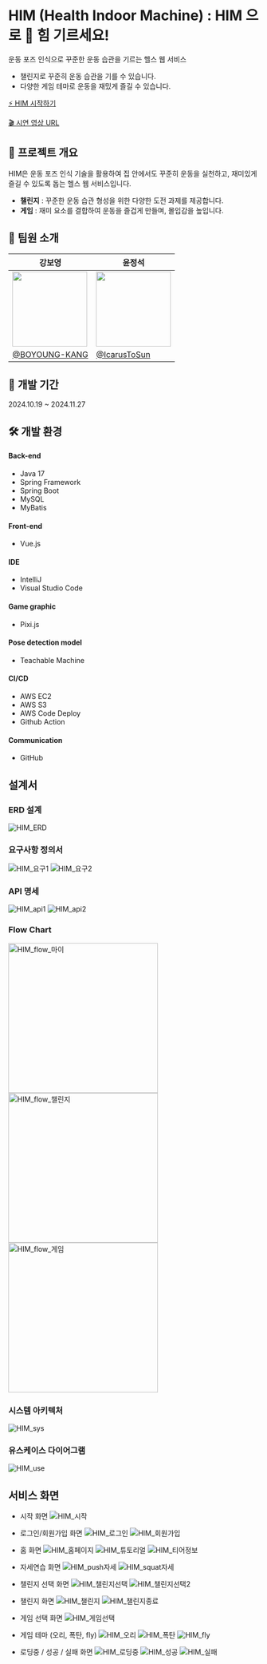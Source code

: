 # HIM (Health Indoor Machine) : HIM 으로 💪 힘 기르세요!
운동 포즈 인식으로 꾸준한 운동 습관을 기르는 헬스 웹 서비스
- 챌린지로 꾸준히 운동 습관을 기를 수 있습니다.
- 다양한 게임 테마로 운동을 재밌게 즐길 수 있습니다.

[⚡ HIM 시작하기](http://him-frontend-build.s3-website.ap-northeast-2.amazonaws.com/)

[🎬  시연 영상 URL](https://1drv.ms/v/s!Aq28gsbN9UsSjpZ-rQTwueVxM0vJaA?e=xHKsDD)
## 📜 프로젝트 개요
HIM은 운동 포즈 인식 기술을 활용하여 집 안에서도 꾸준히 운동을 실천하고, 재미있게 즐길 수 있도록 돕는 헬스 웹 서비스입니다.
- **챌린지** : 꾸준한 운동 습관 형성을 위한 다양한 도전 과제를 제공합니다.
- **게임** : 재미 요소를 결합하여 운동을 즐겁게 만들며, 몰입감을 높입니다.
## 🙋 팀원 소개
| 강보영                                                                                                                            | 윤정석                                            |
|--------------------------------------------------------------------------------------------------------------------------------|------------------------------------------------|
| <img src='https://avatars.githubusercontent.com/u/102157897?s=400&u=46e631a914c83f2907e95766ba8abe3bca72e699&v=4' width='150'> | <img src='https://avatars.githubusercontent.com/u/108466918?v=4' width='150'/>                               |
| [@BOYOUNG-KANG](https://github.com/BOYOUNG-KANG)                                                                                     | [@IcarusToSun](https://github.com/IcarusToSun) |

## 📅 개발 기간
2024.10.19 ~ 2024.11.27
## 🛠️ 개발 환경
#### Back-end
- Java 17
- Spring Framework
- Spring Boot
- MySQL
- MyBatis
#### Front-end
- Vue.js
#### IDE
- IntelliJ
- Visual Studio Code
#### Game graphic
- Pixi.js
#### Pose detection model
- Teachable Machine
#### CI/CD
- AWS EC2
- AWS S3
- AWS Code Deploy
- Github Action
#### Communication
- GitHub

## 설계서
### ERD 설계
![HIM_ERD](https://img.notionusercontent.com/s3/prod-files-secure%2F04bdd53f-d388-47e1-a42c-aaa9b65be2b3%2F226d42d0-9f21-4e62-b1df-3156f13d6c53%2F%E1%84%89%E1%85%B3%E1%84%8F%E1%85%B3%E1%84%85%E1%85%B5%E1%86%AB%E1%84%89%E1%85%A3%E1%86%BA_2024-11-24_%E1%84%8B%E1%85%A9%E1%84%92%E1%85%AE_5.15.21.png/size/w=1360?exp=1732696253&sig=sprIylQdX5hB49cjNA0bDYco_EZ5LFvulQrLcT6r1qE)
### 요구사항 정의서
![HIM_요구1](https://img.notionusercontent.com/s3/prod-files-secure%2F04bdd53f-d388-47e1-a42c-aaa9b65be2b3%2F5ff0bca9-be6e-4035-a9be-34b699144f3d%2F%E1%84%89%E1%85%B3%E1%84%8F%E1%85%B3%E1%84%85%E1%85%B5%E1%86%AB%E1%84%89%E1%85%A3%E1%86%BA_2024-11-26_%E1%84%8B%E1%85%A9%E1%84%92%E1%85%AE_5.19.15.png/size/w=1360?exp=1732696342&sig=1063qG4uuVIHpkQbuNPz6urLqc3bHABrTlEm6UH2prs)
![HIM_요구2](https://img.notionusercontent.com/s3/prod-files-secure%2F04bdd53f-d388-47e1-a42c-aaa9b65be2b3%2Fd0a03841-f1ed-4970-9294-bb8b29070184%2F%E1%84%89%E1%85%B3%E1%84%8F%E1%85%B3%E1%84%85%E1%85%B5%E1%86%AB%E1%84%89%E1%85%A3%E1%86%BA_2024-11-26_%E1%84%8B%E1%85%A9%E1%84%92%E1%85%AE_5.19.26.png/size/w=1360?exp=1732696384&sig=bzELYiy205i_Uv-8V9mlC8texiWyf6raeBtLvTL3K0k)
### API 명세

![HIM_api1](https://img.notionusercontent.com/s3/prod-files-secure%2F04bdd53f-d388-47e1-a42c-aaa9b65be2b3%2F1b3ac1b9-d37a-41d2-aba0-91370b72c76f%2F%E1%84%89%E1%85%B3%E1%84%8F%E1%85%B3%E1%84%85%E1%85%B5%E1%86%AB%E1%84%89%E1%85%A3%E1%86%BA_2024-11-26_%E1%84%8B%E1%85%A9%E1%84%92%E1%85%AE_6.57.08.png/size/w=1360?exp=1732702262&sig=r9AXck7hDPmmV7eZzZtoFf0G9b7NyXuB0PbpnC6SPRc)
![HIM_api2](https://img.notionusercontent.com/s3/prod-files-secure%2F04bdd53f-d388-47e1-a42c-aaa9b65be2b3%2Fd18b2e25-cfa1-4001-a85a-e8a91f911340%2F%E1%84%89%E1%85%B3%E1%84%8F%E1%85%B3%E1%84%85%E1%85%B5%E1%86%AB%E1%84%89%E1%85%A3%E1%86%BA_2024-11-26_%E1%84%8B%E1%85%A9%E1%84%92%E1%85%AE_6.57.47.png/size/w=1360?exp=1732702270&sig=lFQPb06im4hOOZoN5e2G_d8Ymze-CXaF4MXrfhozCfo)
### Flow Chart
<img src="https://img.notionusercontent.com/s3/prod-files-secure%2F04bdd53f-d388-47e1-a42c-aaa9b65be2b3%2Fcb488adf-1114-4023-99d2-3cc8a353834b%2F3.png/size/w=1170?exp=1732698539&sig=eF4ogc5xX1igwxuvJNy7ksyxObpaivtsZumj-eb2v5g" alt="HIM_flow_마이" width="300">
<img src="https://img.notionusercontent.com/s3/prod-files-secure%2F04bdd53f-d388-47e1-a42c-aaa9b65be2b3%2F064c39a2-06ba-49e5-88b0-95c43c24ae2e%2F%E1%84%89%E1%85%B3%E1%84%8F%E1%85%B3%E1%84%85%E1%85%B5%E1%86%AB%E1%84%89%E1%85%A3%E1%86%BA_2024-11-26_%E1%84%8B%E1%85%A9%E1%84%92%E1%85%AE_1.56.20.png/size/w=990?exp=1732698564&sig=qaQrwav-6-o8sGDIPvN0XcLwyjXsF144Pwi9eCW9hNc" alt="HIM_flow_챌린지" width="300">
<img src="https://img.notionusercontent.com/s3/prod-files-secure%2F04bdd53f-d388-47e1-a42c-aaa9b65be2b3%2F614df3db-739a-4285-8fe2-0fad8fd85965%2F%E1%84%89%E1%85%B3%E1%84%8F%E1%85%B3%E1%84%85%E1%85%B5%E1%86%AB%E1%84%89%E1%85%A3%E1%86%BA_2024-11-26_%E1%84%8B%E1%85%A9%E1%84%92%E1%85%AE_1.54.23.png/size/w=1150?exp=1732698562&sig=o1N_bhNWiLWRluFQYJF93CxHh9Z9HY3bf6k9KZ-oC_w" alt="HIM_flow_게임" width="300">

### 시스템 아키텍처
![HIM_sys](https://img.notionusercontent.com/s3/prod-files-secure%2F04bdd53f-d388-47e1-a42c-aaa9b65be2b3%2Fd40cb0ce-bf27-4b3c-9671-6ce2f2115cbe%2Fimage.png/size/w=1360?exp=1732698514&sig=RB1As35U_X-AwTSuVoi1-sNiI43W7MtVyzTG_c8JY30)

### 유스케이스 다이어그램
![HIM_use](https://img.notionusercontent.com/s3/prod-files-secure%2F04bdd53f-d388-47e1-a42c-aaa9b65be2b3%2F4740804f-769c-4c8a-b348-df750a50b09d%2Fhim_usecase.drawio_(1).png/size/w=1280?exp=1732696529&sig=-S9tK_3_DeFP_Hdo49VuI3e53Hcbx_srYZ5LyFRdf8o)

## 서비스 화면
- 시작 화면
![HIM_시작](https://img.notionusercontent.com/s3/prod-files-secure%2F04bdd53f-d388-47e1-a42c-aaa9b65be2b3%2F06231a2a-3ed5-4a02-bed1-93155e11a17c%2F%E1%84%89%E1%85%B3%E1%84%8F%E1%85%B3%E1%84%85%E1%85%B5%E1%86%AB%E1%84%89%E1%85%A3%E1%86%BA_2024-11-26_%E1%84%8B%E1%85%A9%E1%84%92%E1%85%AE_5.40.10.png/size/w=1360?exp=1732697973&sig=ILckHIITABIJN1N1tASMxUMmY6sGWzDuDrVfw8oCPyQ)
- 로그인/회원가입 화면
![HIM_로그인](https://img.notionusercontent.com/s3/prod-files-secure%2F04bdd53f-d388-47e1-a42c-aaa9b65be2b3%2F8e25caec-27e6-4af6-8f31-89ca1251b6a4%2F%E1%84%89%E1%85%B3%E1%84%8F%E1%85%B3%E1%84%85%E1%85%B5%E1%86%AB%E1%84%89%E1%85%A3%E1%86%BA_2024-11-26_%E1%84%8B%E1%85%A9%E1%84%92%E1%85%AE_5.40.28.png/size/w=1360?exp=1732697982&sig=LsLvEFAfnuxK_wTDMcZY_PPQrCz_LxUgRacfVy4ZYIs)
![HIM_회원가입](https://img.notionusercontent.com/s3/prod-files-secure%2F04bdd53f-d388-47e1-a42c-aaa9b65be2b3%2Ffebf6eae-fea9-4396-837d-b3f66aa2b6d3%2F%E1%84%89%E1%85%B3%E1%84%8F%E1%85%B3%E1%84%85%E1%85%B5%E1%86%AB%E1%84%89%E1%85%A3%E1%86%BA_2024-11-26_%E1%84%8B%E1%85%A9%E1%84%92%E1%85%AE_5.40.57.png/size/w=1360?exp=1732697995&sig=yBuStWPqEsBzYCt2JNNCnhTkqY6_lsztbuoCcwyQucg)

- 홈 화면
![HIM_홈페이지](https://img.notionusercontent.com/s3/prod-files-secure%2F04bdd53f-d388-47e1-a42c-aaa9b65be2b3%2F2fd9da7c-7f77-4f5a-82ae-ccaf8039b9d3%2F%E1%84%89%E1%85%B3%E1%84%8F%E1%85%B3%E1%84%85%E1%85%B5%E1%86%AB%E1%84%89%E1%85%A3%E1%86%BA_2024-11-26_%E1%84%8B%E1%85%A9%E1%84%92%E1%85%AE_5.41.32.png/size/w=1360?exp=1732698136&sig=v0gWPizcAY6u5GqvVUwdLN0RSNs8Rcrla0YnF0SgiE0)
![HIM_튜토리얼](https://img.notionusercontent.com/s3/prod-files-secure%2F04bdd53f-d388-47e1-a42c-aaa9b65be2b3%2F1cd8c409-4f1d-40a2-b3b1-1585e6876279%2F%E1%84%89%E1%85%B3%E1%84%8F%E1%85%B3%E1%84%85%E1%85%B5%E1%86%AB%E1%84%89%E1%85%A3%E1%86%BA_2024-11-26_%E1%84%8B%E1%85%A9%E1%84%92%E1%85%AE_5.41.51.png/size/w=1360?exp=1732698144&sig=hPHGoxmjAMNCK1VF_4Iumnh2a5lEowDoQD2WpYKQV-w)
![HIM_티어정보](https://img.notionusercontent.com/s3/prod-files-secure%2F04bdd53f-d388-47e1-a42c-aaa9b65be2b3%2Fb3adf934-b566-4e0e-97e3-2551ae251fbf%2F%E1%84%89%E1%85%B3%E1%84%8F%E1%85%B3%E1%84%85%E1%85%B5%E1%86%AB%E1%84%89%E1%85%A3%E1%86%BA_2024-11-26_%E1%84%8B%E1%85%A9%E1%84%92%E1%85%AE_5.42.04.png/size/w=1360?exp=1732698153&sig=SaiwPhX_mmeBQLRnpg_7Ev0YtSOK9CX0IbXYYy3LZk4)
- 자세연습 화면
![HIM_push자세](https://img.notionusercontent.com/s3/prod-files-secure%2F04bdd53f-d388-47e1-a42c-aaa9b65be2b3%2F6c13bb64-0791-457b-b65f-7c21911f7ad0%2F%E1%84%89%E1%85%B3%E1%84%8F%E1%85%B3%E1%84%85%E1%85%B5%E1%86%AB%E1%84%89%E1%85%A3%E1%86%BA_2024-11-26_%E1%84%8B%E1%85%A9%E1%84%92%E1%85%AE_5.42.47.png/size/w=1360?exp=1732698227&sig=i7AElSAw9SeqlEKtif3qIeoVi2Cg-MpU-dqsbaz5Nkw)
![HIM_squat자세](https://img.notionusercontent.com/s3/prod-files-secure%2F04bdd53f-d388-47e1-a42c-aaa9b65be2b3%2F68ae9573-d052-43ec-9eb8-aed7629733f5%2F%E1%84%89%E1%85%B3%E1%84%8F%E1%85%B3%E1%84%85%E1%85%B5%E1%86%AB%E1%84%89%E1%85%A3%E1%86%BA_2024-11-26_%E1%84%8B%E1%85%A9%E1%84%92%E1%85%AE_5.43.24.png/size/w=1360?exp=1732698230&sig=5yEW7LQyVnhLopSjt6CScpYqYFdBbqNw89tdlbrE8Ic)
- 챌린지 선택 화면
![HIM_챌린지선택](https://img.notionusercontent.com/s3/prod-files-secure%2F04bdd53f-d388-47e1-a42c-aaa9b65be2b3%2Fe0d664d9-e28d-4962-a2e7-028b09f1a1d4%2F%E1%84%89%E1%85%B3%E1%84%8F%E1%85%B3%E1%84%85%E1%85%B5%E1%86%AB%E1%84%89%E1%85%A3%E1%86%BA_2024-11-26_%E1%84%8B%E1%85%A9%E1%84%92%E1%85%AE_5.44.00.png/size/w=1360?exp=1732698248&sig=nQBcsK-SYbmcVgue6O3nB_daSDDQ7lZ1IbU2QwPPsL8)
![HIM_챌린지선택2](https://img.notionusercontent.com/s3/prod-files-secure%2F04bdd53f-d388-47e1-a42c-aaa9b65be2b3%2F4c0762d5-41bd-4aec-a5f3-df1924efdb60%2F%E1%84%89%E1%85%B3%E1%84%8F%E1%85%B3%E1%84%85%E1%85%B5%E1%86%AB%E1%84%89%E1%85%A3%E1%86%BA_2024-11-26_%E1%84%8B%E1%85%A9%E1%84%92%E1%85%AE_5.44.32.png/size/w=1360?exp=1732698250&sig=rc5Fmyb9PXpqRfSWgAopP_6hfnQMorKNolxh1ZkbHu0)
- 챌린지 화면
![HIM_챌린지](https://img.notionusercontent.com/s3/prod-files-secure%2F04bdd53f-d388-47e1-a42c-aaa9b65be2b3%2F89438291-0a11-4464-8571-3e8287fd275a%2F%E1%84%89%E1%85%B3%E1%84%8F%E1%85%B3%E1%84%85%E1%85%B5%E1%86%AB%E1%84%89%E1%85%A3%E1%86%BA_2024-11-26_%E1%84%8B%E1%85%A9%E1%84%92%E1%85%AE_5.45.10.png/size/w=1360?exp=1732698253&sig=rWyKEy5M6KebTkcM7JTG905YJf0cYp6_MyADiwHPvzk)
![HIM_챌린지종료](https://img.notionusercontent.com/s3/prod-files-secure%2F04bdd53f-d388-47e1-a42c-aaa9b65be2b3%2Fc1618072-dbd4-4188-ab82-1bd610cfec3d%2F%E1%84%89%E1%85%B3%E1%84%8F%E1%85%B3%E1%84%85%E1%85%B5%E1%86%AB%E1%84%89%E1%85%A3%E1%86%BA_2024-11-26_%E1%84%8B%E1%85%A9%E1%84%92%E1%85%AE_5.45.33.png/size/w=1360?exp=1732698262&sig=JaC_oAQrSGq4k2x2i7sJnih0b8N12uhbe2PxcWw-Z6w)
- 게임 선택 화면
![HIM_게임선택](https://img.notionusercontent.com/s3/prod-files-secure%2F04bdd53f-d388-47e1-a42c-aaa9b65be2b3%2F927780e6-a919-4ca9-8f8f-01a98e7531ea%2F%E1%84%89%E1%85%B3%E1%84%8F%E1%85%B3%E1%84%85%E1%85%B5%E1%86%AB%E1%84%89%E1%85%A3%E1%86%BA_2024-11-26_%E1%84%8B%E1%85%A9%E1%84%92%E1%85%AE_5.47.33.png/size/w=1360?exp=1732698325&sig=6975Jt-p8DVIUIu0s8fRDJWn5As-swRhQEYlFL87JMk)
- 게임 테마 (오리, 폭탄, fly)
![HIM_오리](https://img.notionusercontent.com/s3/prod-files-secure%2F04bdd53f-d388-47e1-a42c-aaa9b65be2b3%2F27b26df1-a19c-47be-801e-0d1836d62bf9%2F%E1%84%89%E1%85%B3%E1%84%8F%E1%85%B3%E1%84%85%E1%85%B5%E1%86%AB%E1%84%89%E1%85%A3%E1%86%BA_2024-11-26_%E1%84%8B%E1%85%A9%E1%84%92%E1%85%AE_5.56.11.png/size/w=1360?exp=1732698405&sig=tqHZulKGJKEAUzNTQLwv26jwBhct5m349iBh5L3WFEc)
![HIM_폭탄](https://img.notionusercontent.com/s3/prod-files-secure%2F04bdd53f-d388-47e1-a42c-aaa9b65be2b3%2F6f8ee1ba-2ae2-40bb-bd90-a1cb3acc76ab%2F%E1%84%89%E1%85%B3%E1%84%8F%E1%85%B3%E1%84%85%E1%85%B5%E1%86%AB%E1%84%89%E1%85%A3%E1%86%BA_2024-11-26_%E1%84%8B%E1%85%A9%E1%84%92%E1%85%AE_5.48.21.png/size/w=1360?exp=1732698411&sig=nV6YcQTFyoWw1R8yqgZLFJMWN8vDjZwbnoDIykf-oPkhttps://img.notionusercontent.com/s3/prod-files-secure%2F04bdd53f-d388-47e1-a42c-aaa9b65be2b3%2F6f8ee1ba-2ae2-40bb-bd90-a1cb3acc76ab%2F%E1%84%89%E1%85%B3%E1%84%8F%E1%85%B3%E1%84%85%E1%85%B5%E1%86%AB%E1%84%89%E1%85%A3%E1%86%BA_2024-11-26_%E1%84%8B%E1%85%A9%E1%84%92%E1%85%AE_5.48.21.png/size/w=1360?exp=1732698411&sig=nV6YcQTFyoWw1R8yqgZLFJMWN8vDjZwbnoDIykf-oPk)
![HIM_fly](https://img.notionusercontent.com/s3/prod-files-secure%2F04bdd53f-d388-47e1-a42c-aaa9b65be2b3%2F06b460af-e240-4c83-b90e-ed18e3f4f826%2F%E1%84%89%E1%85%B3%E1%84%8F%E1%85%B3%E1%84%85%E1%85%B5%E1%86%AB%E1%84%89%E1%85%A3%E1%86%BA_2024-11-26_%E1%84%8B%E1%85%A9%E1%84%92%E1%85%AE_5.49.00.png/size/w=1360?exp=1732698413&sig=-_uRTI9t58o7Kwib7MhmYwgOtvxBbJG8jc5EzYX3ALY)
- 로딩중 / 성공 / 실패 화면 
![HIM_로딩중](https://img.notionusercontent.com/s3/prod-files-secure%2F04bdd53f-d388-47e1-a42c-aaa9b65be2b3%2F44836c98-2a07-4d99-b91e-4c9ce19ff3ad%2F%E1%84%89%E1%85%B3%E1%84%8F%E1%85%B3%E1%84%85%E1%85%B5%E1%86%AB%E1%84%89%E1%85%A3%E1%86%BA_2024-11-26_%E1%84%8B%E1%85%A9%E1%84%92%E1%85%AE_5.44.53.png/size/w=1360?exp=1732698415&sig=yc_MmbV2fpLcyw6eaYvlSbSKpO8AUcA4KLvTV2u5Ul0)
![HIM_성공](https://img.notionusercontent.com/s3/prod-files-secure%2F04bdd53f-d388-47e1-a42c-aaa9b65be2b3%2Fd154b352-5d9a-4452-8690-d7e442e6717f%2F%E1%84%89%E1%85%B3%E1%84%8F%E1%85%B3%E1%84%85%E1%85%B5%E1%86%AB%E1%84%89%E1%85%A3%E1%86%BA_2024-11-26_%E1%84%8B%E1%85%A9%E1%84%92%E1%85%AE_5.50.53.png/size/w=1360?exp=1732698417&sig=9fulVYKSBgfTPjz3TFo2vft9owSHcu3W219f2dooi8k)
![HIM_실패](https://img.notionusercontent.com/s3/prod-files-secure%2F04bdd53f-d388-47e1-a42c-aaa9b65be2b3%2Fa53c9431-a3d9-4340-9466-553b80d383a6%2F%E1%84%89%E1%85%B3%E1%84%8F%E1%85%B3%E1%84%85%E1%85%B5%E1%86%AB%E1%84%89%E1%85%A3%E1%86%BA_2024-11-26_%E1%84%8B%E1%85%A9%E1%84%92%E1%85%AE_5.48.40.png/size/w=1360?exp=1732698419&sig=hjj44Vy_Ee8trZYlvWRr3IWHRwz9bGovZQo3KxEXGbQ)
